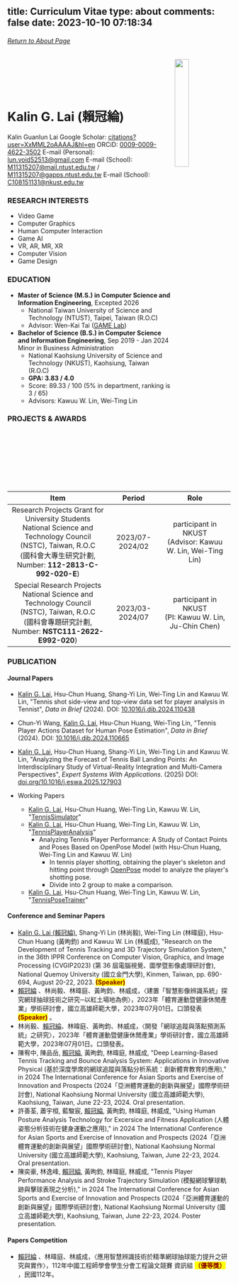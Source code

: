 title: Curriculum Vitae
type: about
comments: false
date: 2023-10-10 07:18:34
---

###### [Return to About Page](/About/)
<p><img align="right" src="/images/CV/pic.png" width="25%" style="opacity:1.0; margin-left: 10px"></p>

# <br><br><br> Kalin G. Lai (賴冠綸)
Kalin Guanlun Lai
<i class="fa fa-google-scholar"></i> Google Scholar: [citations?user=XxMML2oAAAAJ&hl=en](https://scholar.google.com/citations?user=XxMML2oAAAAJ&hl=en)
<i class="fab fa-orcid"></i> ORCiD: [0009-0009-4622-3502](https://orcid.org/0009-0009-4622-3502)
<i class="fa fa-envelope"></i> E-mail (Personal): [lun.void52513@gmail.com](mailto:lun.void52513@gmail.com)
<i class="fa fa-envelope"></i> E-mail (School): [M11315207@mail.ntust.edu.tw](M11315207@mail.ntust.edu.tw) / [M11315207@gapps.ntust.edu.tw](M11315207@gapps.ntust.edu.tw)
<i class="fa fa-envelope"></i> E-mail (School): [C108151131@nkust.edu.tw](C108151131@nkust.edu.tw)

### RESEARCH INTERESTS
- Video Game
- Computer Graphics
- Human Computer Interaction
- Game AI
- VR, AR, MR, XR
- Computer Vision
- Game Design

### EDUCATION
- **Master of Science (M.S.) in Computer Science and Information Engineering**, Excepted 2026
  - National Taiwan University of Science and Technology (NTUST), Taipei, Taiwan (R.O.C)
  - Advisor: Wen-Kai Tai ([GAME Lab](https://gamelab.csie.ntust.edu.tw/))
- **Bachelor of Science (B.S.) in Computer Science and Information Engineering**, Sep 2019 - Jan 2024 <br> Minor in Business Administration
  - National Kaohsiung University of Science and Technology (NKUST), Kaohsiung, Taiwan (R.O.C)
  - **GPA: 3.83 / 4.0**
  - Score: 89.33 / 100 (5% in department, ranking is 3 / 65)
  - Advisors: Kawuu W. Lin, Wei-Ting Lin

### PROJECTS & AWARDS
| Item | Period | Role |
|:---:|:---:|:---:|
| Research Projects Grant for University Students <br> National Science and Technology Council (NSTC), Taiwan, R.O.C <br> (國科會大專生研究計劃, Number: **112-2813-C-992-020-E**) | 2023/07-2024/02 | participant in NKUST <br> (Advisor: Kawuu W. Lin, Wei-Ting Lin) |
| Special Research Projects <br> National Science and Technology Council (NSTC), Taiwan, R.O.C <br> (國科會專題研究計劃, Number: **NSTC111-2622-E992-020**) |2023/03-2024/07| participant in NKUST <br> (PI: Kawuu W. Lin, Ju-Chin Chen) |

### PUBLICATION
#### Journal Papers
- <u>Kalin G. Lai</u>, Hsu-Chun Huang, Shang-Yi Lin, Wei-Ting Lin and Kawuu W. Lin, "Tennis shot side-view and top-view data set for player analysis in Tennist", *Data in Brief* (2024). DOI: [10.1016/j.dib.2024.110438](https://doi.org/10.1016/j.dib.2024.110438)
- Chun-Yi Wang, <u>Kalin G. Lai</u>, Hsu-Chun Huang, Wei-Ting Lin, "Tennis Player Actions Dataset for Human Pose Estimation", *Data in Brief* (2024). DOI: [10.1016/j.dib.2024.110665](https://doi.org/10.1016/j.dib.2024.110665)
- <u>Kalin G. Lai</u>, Hsu-Chun Huang, Shang-Yi Lin, Wei-Ting Lin and Kawuu W. Lin, "Analyzing the Forecast of Tennis Ball Landing Points: An Interdisciplinary Study of Virtual-Reality Integration and Multi-Camera Perspectives", *Expert Systems With Applications*. (2025) DOI: [doi.org/10.1016/j.eswa.2025.127903](https://doi.org/10.1016/j.eswa.2025.127903)

- Working Papers
  - <u>Kalin G. Lai</u>, Hsu-Chun Huang, Wei-Ting Lin, Kawuu W. Lin, "[TennisSimulator](https://github.com/KalinLai-void/TennisSimulator)"
  - <u>Kalin G. Lai</u>, Hsu-Chun Huang, Wei-Ting Lin, Kawuu W. Lin, "[TennisPlayerAnalysis](https://github.com/KalinLai-void/TennisPlayerAnalysis)"
    - Analyzing Tennis Player Performance: A Study of Contact Points and Poses Based on OpenPose Model (with Hsu-Chun Huang, Wei-Ting Lin and Kawuu W. Lin)
      - In tennis player shotting, obtaining the player's skeleton and hitting point through [OpenPose](https://github.com/CMU-Perceptual-Computing-Lab/openpose) model to analyze the player's shotting pose.
      - Divide into 2 group to make a comparison.
  - <u>Kalin G. Lai</u>, Hsu-Chun Huang, Wei-Ting Lin, Kawuu W. Lin, "[TennisPoseTrainer](https://github.com/KalinLai-void/TennisPoseTrainer)"
  
#### Conference and Seminar Papers
- <u>Kalin G. Lai (賴冠綸)</u>, Shang-Yi Lin (林尚毅), Wei-Ting Lin (林暐庭), Hsu-Chun Huang (黃昫鈞) and Kawuu W. Lin (林威成), "Research on the Development of Tennis Tracking and 3D Trajectory Simulation System," in the 36th IPPR Conference on Computer Vision, Graphics, and Image Processing (CVGIP2023) (第 36 屆電腦視覺、圖學暨影像處理研討會), National Quemoy University (國立金門大學), Kinmen, Taiwan, pp. 690-694, August 20-22, 2023. **<mark style="color: darkred">(Speaker)</mark>**
- <u>賴冠綸</u> 、林尚毅、林暐庭、黃昫鈞、林威成，〈建置「智慧影像辨識系統」探究網球抽球技術之研究─以紅土場地為例〉，2023年「體育運動暨健康休閒產業」學術研討會，國立高雄師範大學，2023年07月01日。口頭發表 **<mark style="color: darkred">(Speaker)</mark>** 。
- 林尚毅、<u>賴冠綸</u>、林暐庭、黃昫鈞、林威成，〈開發「網球追蹤與落點預測系統」之研究〉，2023年「體育運動暨健康休閒產業」學術研討會，國立高雄師範大學，2023年07月01日。口頭發表。
- 陳宥中, 陳品岳, <u>賴冠綸</u>, 黃昫鈞, 林暐庭, 林威成, "Deep Learning-Based Tennis Tracking and Bounce Analysis System: Applications in Innovative Physical (基於深度學席的網球追蹤與落點分析系統：創新體育教育的應用)," in 2024 The International Conference for Asian Sports and Exercise of Innovation and Prospects (2024「亞洲體育運動的創新與展望」國際學術研討會), National Kaohsiung Normal University (國立高雄師範大學), Kaohsiung, Taiwan, June 22-23, 2024. Oral presentation.
- 許善荃, 蕭宇桓, 藍駿宸, <u>賴冠綸</u>, 黃昫鈞, 林暐庭, 林威成, "Using Human Posture Analysis Technology for Excersice and Fitness Application (人體姿態分析技術在健身運動之應用)," in 2024 The International Conference for Asian Sports and Exercise of Innovation and Prospects (2024「亞洲體育運動的創新與展望」國際學術研討會), National Kaohsiung Normal University (國立高雄師範大學), Kaohsiung, Taiwan, June 22-23, 2024. Oral presentation.
- 陳奕豪, 林逸峰, <u>賴冠綸</u>, 黃昫鈞, 林暐庭, 林威成, "Tennis Player Performance Analysis and Stroke Trajectory Simulation (模擬網球擊球軌跡與擊球表現之分析)," in 2024 The International Conference for Asian Sports and Exercise of Innovation and Prospects (2024「亞洲體育運動的創新與展望」國際學術研討會), National Kaohsiung Normal University (國立高雄師範大學), Kaohsiung, Taiwan, June 22-23, 2024. Poster presentation.

#### Papers Competition
- <u>賴冠綸</u> 、林暐庭、林威成，〈應用智慧辨識技術於精準網球抽球能力提升之研究與實作〉，112年中國工程師學會學生分會工程論文競賽 資訊組 **<mark style="color: darkred">（優等獎）</mark>** ，民國112年。
